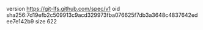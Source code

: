 version https://git-lfs.github.com/spec/v1
oid sha256:7d19efb2c509913c9acd329973fba076625f7db3a3648c4837642edee7e142b9
size 622
